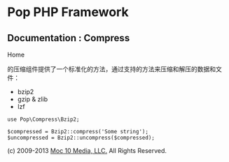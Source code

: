 Pop PHP Framework
=================

Documentation : Compress
------------------------

Home

的压缩组件提供了一个标准化的方法，通过支持的方法来压缩和解压的数据和文件：

-   bzip2
-   gzip & zlib
-   lzf

<!-- -->

    use Pop\Compress\Bzip2;

    $compressed = Bzip2::compress('Some string');
    $uncompressed = Bzip2::uncompress($compressed);

\(c) 2009-2013 [Moc 10 Media, LLC.](http://www.moc10media.com) All
Rights Reserved.
